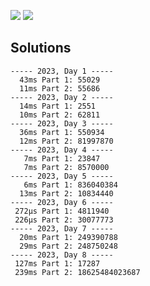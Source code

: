 ![](https://img.shields.io/badge/stars%20⭐-16-yellow) ![](https://img.shields.io/badge/days%20completed-8-red)



## Solutions
```
----- 2023, Day 1 -----
  43ms Part 1: 55029
  11ms Part 2: 55686
----- 2023, Day 2 -----
  14ms Part 1: 2551
  10ms Part 2: 62811
----- 2023, Day 3 -----
  36ms Part 1: 550934
  12ms Part 2: 81997870
----- 2023, Day 4 -----
   7ms Part 1: 23847
   7ms Part 2: 8570000
----- 2023, Day 5 -----
   6ms Part 1: 836040384
  13ms Part 2: 10834440
----- 2023, Day 6 -----
 272µs Part 1: 4811940
 226µs Part 2: 30077773
----- 2023, Day 7 -----
  20ms Part 1: 249390788
  29ms Part 2: 248750248
----- 2023, Day 8 -----
 127ms Part 1: 17287
 239ms Part 2: 18625484023687
```
